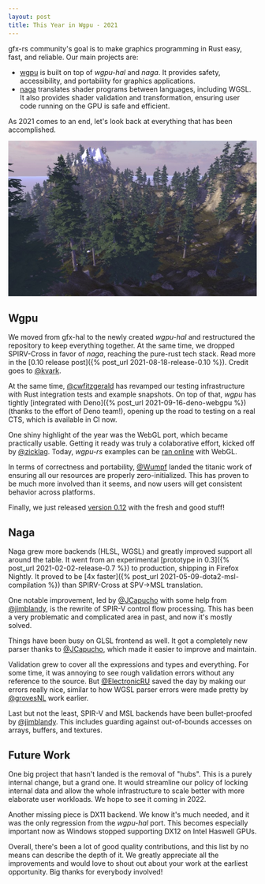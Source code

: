 ```yaml
---
layout: post
title: This Year in Wgpu - 2021
---
```


gfx-rs community's goal is to make graphics programming in Rust easy, fast, and reliable. Our main projects are:

  - [wgpu](https://github.com/gfx-rs/wgpu) is built on top of _wgpu-hal_ and _naga_. It provides safety, accessibility, and portability for graphics applications.
  - [naga](https://github.com/gfx-rs/naga) translates shader programs between languages, including WGSL. It also provides shader validation and transformation, ensuring user code running on the GPU is safe and efficient.

As 2021 comes to an end, let's look back at everything that has been accomplished.

![Fredrik Norén's terrain with trees](/img/fredriknoren.jpg)

## Wgpu

We moved from gfx-hal to the newly created _wgpu-hal_ and restructured the repository to keep everything together. At the same time, we dropped SPIRV-Cross in favor of _naga_, reaching the pure-rust tech stack. Read more in the [0.10 release post]({% post_url 2021-08-18-release-0.10 %}). Credit goes to [@kvark](https://github.com/kvark).

At the same time, [@cwfitzgerald](https://github.com/cwfitzgerald) has revamped our testing infrastructure with Rust integration tests and example snapshots. On top of that, _wgpu_ has tightly [integrated with Deno]({% post_url 2021-09-16-deno-webgpu %}) (thanks to the effort of Deno team!), opening up the road to testing on a real CTS, which is available in CI now.

One shiny highlight of the year was the WebGL port, which became practically usable. Getting it ready was truly a colaborative effort, kicked off by [@zicklag](https://github.com/zicklag). Today, _wgpu-rs_ examples can be [ran online](https://wgpu.rs/examples-gl/?example=cube) with WebGL.

In terms of correctness and portability, [@Wumpf](https://github.com/Wumpf) landed the titanic work of ensuring all our resources are properly zero-initialized. This has proven to be much more involved than it seems, and now users will get consistent behavior across platforms.

Finally, we just released [version 0.12](https://www.reddit.com/r/rust_gamedev/comments/rjci2n/wgpu012_is_released/) with the fresh and good stuff!

## Naga

Naga grew more backends (HLSL, WGSL) and greatly improved support all around the table. It went from an experimental [prototype in 0.3]({% post_url 2021-02-02-release-0.7 %}) to production, shipping in Firefox Nightly. It proved to be [4x faster]({% post_url 2021-05-09-dota2-msl-compilation %}) than SPIRV-Cross at SPV->MSL translation.

One notable improvement, led by [@JCapucho](https://github.com/JCapucho) with some help from [@jimblandy](https://github.com/jimblandy), is the rewrite of SPIR-V control flow processing. This has been a very problematic and complicated area in past, and now it's mostly solved.

Things have been busy on GLSL frontend as well. It got a completely new parser thanks to [@JCapucho](https://github.com/JCapucho), which made it easier to improve and maintain.

Validation grew to cover all the expressions and types and everything. For some time, it was annoying to see rough validation errors without any reference to the source. But [@ElectronicRU](https://github.com/ElectronicRU) saved the day by making our errors really nice, similar to how WGSL parser errors were made pretty by [@grovesNL](https://github.com/grovesNL) work earlier.

Last but not the least, SPIR-V and MSL backends have been bullet-proofed by [@jimblandy](https://github.com/jimblandy).
This includes guarding against out-of-bounds accesses on arrays, buffers, and textures.

## Future Work

One big project that hasn't landed is the removal of "hubs". This is a purely internal change, but a grand one. It would streamline our policy of locking internal data and allow the whole infrastructure to scale better with more elaborate user workloads. We hope to see it coming in 2022.

Another missing piece is DX11 backend. We know it's much needed, and it was the only regression from the _wgpu-hal_ port. This becomes especially important now as Windows stopped supporting DX12 on Intel Haswell GPUs.

Overall, there's been a lot of good quality contributions, and this list by no means can describe the depth of it. We greatly appreciate all the improvements and would love to shout out about your work at the earliest opportunity. Big thanks for everybody involved!

